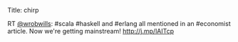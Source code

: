 Title: chirp

RT <a href="http://twitter.com/wrobwills">@wrobwills</a>: #scala #haskell and #erlang all mentioned in an #economist article.  Now we're getting mainstream! <a href="http://j.mp/lAITcp">http://j.mp/lAITcp</a>
